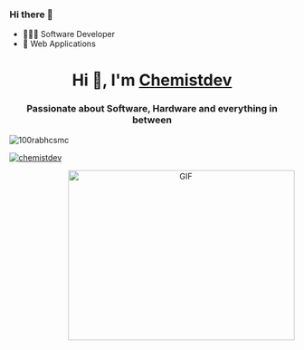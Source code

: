 ### Hi there 👋

- 👨🏼‍💻 Software Developer  
- 💚 Web Applications


<h1 align="center">Hi 👋, I'm <a href="https://antonioarjona.dev" target="blank">
Chemistdev</a></h1>
<h3 align="center">Passionate about Software, Hardware and everything in between</h3>

<p align="left"> <img src="https://komarev.com/ghpvc/?username=100rabhcsmc&label=Profile%20views&color=0e75b6&style=flat" alt="100rabhcsmc" /> </p>

<p align="left"> <a href="https://twitter.com/chemistdev" target="blank"><img src="https://img.shields.io/twitter/follow/chemistdev?logo=twitter&style=for-the-badge" alt="chemistdev" /></a> </p>

<a target="_blank" align="center">
  <img align="right" top="500" height="300" width="400" alt="GIF" src="https://media.giphy.com/media/SWoSkN6DxTszqIKEqv/giphy.gif">
</a>
